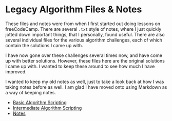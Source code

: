 # Legacy Algorithm Files & Notes

These files and notes were from when I first started out doing lessons on freeCodeCamp. There are several `.txt` style of notes, where I just quickly jotted down important things, that I personally, found useful. There are also several individual files for the various algorithm challenges, each of which contain the solutions I came up with. 

I have now gone over these challenges several times now, and have come up with better solutions. However, these files here are the original solutions I came up with. I wanted to keep these around to see how much I have improved.

I wanted to keep my old notes as well, just to take a look back at how I was taking notes before as well. I am glad I have moved onto using Markdown as a way of keeping notes.

- [Basic Algorithm Scripting](https://github.com/Squibs/freeCodeCamp/tree/master/2.%20JavaScript%20Algorithms%20and%20Data%20Structures/Legacy%20Algorithm%20Files%20%26%20Notes/Basic%20Algorithm%20Scripting)
- [Intermediate Algorithm Scripting](https://github.com/Squibs/freeCodeCamp/tree/master/2.%20JavaScript%20Algorithms%20and%20Data%20Structures/Legacy%20Algorithm%20Files%20%26%20Notes/Intermediate%20Algorithm%20Scripting)
- [Notes](https://github.com/Squibs/freeCodeCamp/tree/master/2.%20JavaScript%20Algorithms%20and%20Data%20Structures/Legacy%20Algorithm%20Files%20%26%20Notes/Notes)
